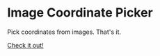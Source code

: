 # Image Coordinate Picker

Pick coordinates from images. That's it.

[Check it out!](https://icp.benapps.dev/)
